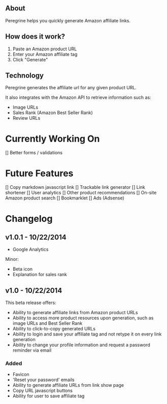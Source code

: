 ## About

Peregrine helps you quickly generate Amazon affiliate links.

## How does it work?

1. Paste an Amazon product URL
2. Enter your Amazon affiliate tag
3. Click "Generate"

## Technology

Peregrine generates the affiliate url for any given product URL.

It also integrates with the Amazon API to retrieve information such as:

- Image URLs
- Sales Rank (Amazon Best Seller Rank)
- Review URLs

# Currently Working On

[] Better forms / validations

# Future Features

[] Copy markdown javascript link
[] Trackable link generator
[] Link shortener
[] User analytics
[] Other product recommendations
[] On-site Amazon product search
[] Bookmarklet
[] Ads (Adsense)

# Changelog

## v1.0.1 - 10/22/2014

- Google Analytics

Minor:

- Beta icon
- Explanation for sales rank

## v1.0 - 10/22/2014

This beta release offers:
- Ability to generate affiliate links from Amazon product URLs
- Ability to access more product resources upon generation, such as image URLs and Best Seller Rank
- Ability to click-to-copy generated URLs
- Ability to login and save your affiliate tag and not retype it on every link generation
- Ability to change your profile information and request a password reminder via email

### Added

- Favicon
- 'Reset your password' emails
- Ability to generate affiliate URLs from link show page
- Copy URL javascript buttons
- Ability for user to save affiliate tag






